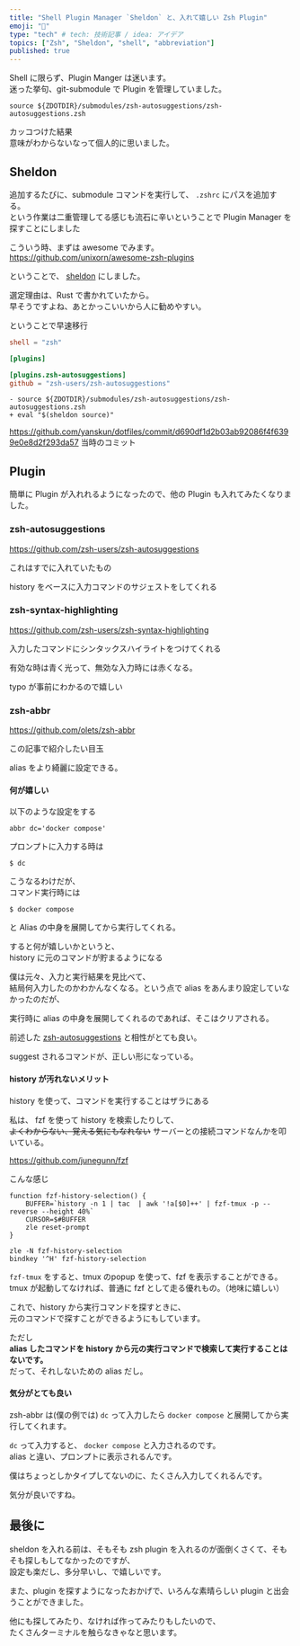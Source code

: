 ```yaml
---
title: "Shell Plugin Manager `Sheldon` と、入れて嬉しい Zsh Plugin"
emoji: "🐚"
type: "tech" # tech: 技術記事 / idea: アイデア
topics: ["Zsh", "Sheldon", "shell", "abbreviation"]
published: true
---
```


Shell に限らず、Plugin Manger は迷います。  
迷った挙句、git-submodule で Plugin を管理していました。

```shell:.zshrc
source ${ZDOTDIR}/submodules/zsh-autosuggestions/zsh-autosuggestions.zsh
```

カッコつけた結果  
意味がわからないなって個人的に思いました。 

## Sheldon

追加するたびに、submodule コマンドを実行して、 `.zshrc` にパスを追加する。  
という作業は二重管理してる感じも流石に辛いということで Plugin Manager を探すことにしました

こういう時、まずは awesome でみます。   
https://github.com/unixorn/awesome-zsh-plugins

ということで、 [sheldon](https://github.com/rossmacarthur/sheldon) にしました。

選定理由は、Rust で書かれていたから。  
早そうですよね、あとかっこいいから人に勧めやすい。

ということで早速移行

```toml:.config/sheldon/plugins.toml
shell = "zsh"

[plugins]

[plugins.zsh-autosuggestions]
github = "zsh-users/zsh-autosuggestions"
```

```diff:.zshrc
- source ${ZDOTDIR}/submodules/zsh-autosuggestions/zsh-autosuggestions.zsh
+ eval "$(sheldon source)"
```

https://github.com/yanskun/dotfiles/commit/d690df1d2b03ab92086f4f6399e0e8d2f293da57
当時のコミット

## Plugin
簡単に Plugin が入れれるようになったので、他の Plugin も入れてみたくなりました。

### zsh-autosuggestions

https://github.com/zsh-users/zsh-autosuggestions

これはすでに入れていたもの

history をベースに入力コマンドのサジェストをしてくれる


### zsh-syntax-highlighting

https://github.com/zsh-users/zsh-syntax-highlighting

入力したコマンドにシンタックスハイライトをつけてくれる

有効な時は青く光って、無効な入力時には赤くなる。

typo が事前にわかるので嬉しい

### zsh-abbr

https://github.com/olets/zsh-abbr

この記事で紹介したい目玉

alias をより綺麗に設定できる。

#### 何が嬉しい

以下のような設定をする

```
abbr dc='docker compose'
```

プロンプトに入力する時は

```shell
$ dc
```

こうなるわけだが、  
コマンド実行時には

```shell
$ docker compose
```

と Alias の中身を展開してから実行してくれる。

すると何が嬉しいかというと、  
history に元のコマンドが貯まるようになる

僕は元々、入力と実行結果を見比べて、  
結局何入力したのかわかんなくなる。という点で alias をあんまり設定していなかったのだが、  

実行時に alias の中身を展開してくれるのであれば、そこはクリアされる。

前述した [zsh-autosuggestions](#zsh-autosuggestions) と相性がとても良い。

suggest されるコマンドが、正しい形になっている。


#### history が汚れないメリット

history を使って、コマンドを実行することはザラにある  

私は、 fzf を使って history を検索したりして、  
~~よくわからない、覚える気にもなれない~~ サーバーとの接続コマンドなんかを叩いている。

https://github.com/junegunn/fzf

こんな感じ

```shell:.zshrc
function fzf-history-selection() {
    BUFFER=`history -n 1 | tac  | awk '!a[$0]++' | fzf-tmux -p --reverse --height 40%`
    CURSOR=$#BUFFER
    zle reset-prompt
}

zle -N fzf-history-selection
bindkey '^H' fzf-history-selection
```

`fzf-tmux` をすると、tmux のpopup を使って、fzf を表示することができる。  
tmux が起動してなければ、普通に fzf として走る優れもの。（地味に嬉しい）  

これで、history から実行コマンドを探すときに、  
元のコマンドで探すことができるようにもしています。  


ただし  
**alias したコマンドを history から元の実行コマンドで検索して実行することはないです。**  
だって、それしないための alias だし。

#### 気分がとても良い

zsh-abbr は(僕の例では) `dc` って入力したら `docker compose` と展開してから実行してくれます。

`dc` って入力すると、 `docker compose` と入力されるのです。  
alias と違い、プロンプトに表示されるんです。

僕はちょっとしかタイプしてないのに、たくさん入力してくれるんです。  

気分が良いですね。

## 最後に

sheldon を入れる前は、そもそも zsh plugin を入れるのが面倒くさくて、そもそも探しもしてなかったのですが、  
設定も楽だし、多分早いし、で嬉しいです。  

また、plugin を探すようになったおかげで、いろんな素晴らしい plugin と出会うことができました。  

他にも探してみたり、なければ作ってみたりもしたいので、    
たくさんターミナルを触らなきゃなと思います。
